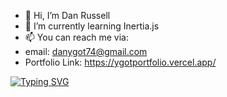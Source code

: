 - 👋 Hi, I’m Dan Russell
- 🌱 I’m currently learning Inertia.js
- 📫 You can reach me via:
- email: danygot74@gmail.com
- Portfolio Link: https://ygotportfolio.vercel.app/

[![Typing SVG](https://readme-typing-svg.demolab.com?font=Inter&pause=1000&width=435&lines=Dan+Russell+E.+Ygot)](https://git.io/typing-svg)
<!---
danygot18/danygot18 is a ✨ special ✨ repository because its `README.md` (this file) appears on your GitHub profile.
You can click the Preview link to take a look at your changes.
--->
